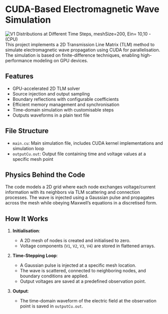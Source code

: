 # CUDA-Based Electromagnetic Wave Simulation

![V1 Distributions at Different Time Steps, meshSize=200, Ein= 10,10  - (CPU)](https://github.com/user-attachments/assets/6c681e92-65a3-4f84-a28d-03e6b94d71e4)
This project implements a 2D Transmission Line Matrix (TLM) method to simulate electromagnetic wave propagation using CUDA for parallelisation. The simulation is based on finite-difference techniques, enabling high-performance modeling on GPU devices.

## Features
- GPU-accelerated 2D TLM solver
- Source injection and output sampling
- Boundary reflections with configurable coefficients
- Efficient memory management and synchronisation
- Time-domain simulation with customisable steps
- Outputs waveforms in a plain text file

## File Structure
- `main.cu`: Main simulation file, includes CUDA kernel implementations and simulation loop
- `outputCu.out`: Output file containing time and voltage values at a specific mesh point

## Physics Behind the Code
The code models a 2D grid where each node exchanges voltage/current information with its neighbors via TLM scattering and connection processes. The wave is injected using a Gaussian pulse and propagates across the mesh while obeying Maxwell’s equations in a discretised form.

## How It Works

1. **Initialisation**: 
   - A 2D mesh of nodes is created and initialised to zero.
   - Voltage components (`V1`, `V2`, `V3`, `V4`) are stored in flattened arrays.

2. **Time-Stepping Loop**:
   - A Gaussian pulse is injected at a specific mesh location.
   - The wave is scattered, connected to neighboring nodes, and boundary conditions are applied.
   - Output voltages are saved at a predefined observation point.

3. **Output**:
   - The time-domain waveform of the electric field at the observation point is saved in `outputCu.out`.
